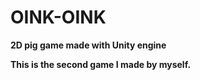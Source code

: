 # OINK-OINK #

**2D pig game made with Unity engine**

**This is the second game I made by myself.**

